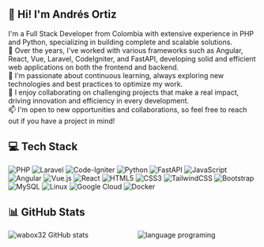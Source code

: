 ## 👋 Hi! I'm Andrés Ortiz 
I'm a Full Stack Developer from Colombia with extensive experience in PHP and Python, specializing in building complete and scalable solutions.  
💼 Over the years, I've worked with various frameworks such as Angular, React, Vue, Laravel, CodeIgniter, and FastAPI, developing solid and efficient web applications on both the frontend and backend.  
🌱 I'm passionate about continuous learning, always exploring new technologies and best practices to optimize my work.  
🚀 I enjoy collaborating on challenging projects that make a real impact, driving innovation and efficiency in every development.  
📫 I'm open to new opportunities and collaborations, so feel free to reach out if you have a project in mind!

## 💻 Tech Stack
![PHP](https://img.shields.io/badge/php-%23777BB4.svg?style=for-the-badge&logo=php&logoColor=white)
![Laravel](https://img.shields.io/badge/laravel-%23FF2D20.svg?style=for-the-badge&logo=laravel&logoColor=white)
![Code-Igniter](https://img.shields.io/badge/CodeIgniter-%23EF4223.svg?style=for-the-badge&logo=codeIgniter&logoColor=white)
![Python](https://img.shields.io/badge/python-3670A0?style=for-the-badge&logo=python&logoColor=ffdd54)
![FastAPI](https://img.shields.io/badge/FastAPI-005571?style=for-the-badge&logo=fastapi)
![JavaScript](https://img.shields.io/badge/javascript-%23323330.svg?style=for-the-badge&logo=javascript&logoColor=%23F7DF1E)
![Angular](https://img.shields.io/badge/angular-%23DD0031.svg?style=for-the-badge&logo=angular&logoColor=white)
![Vue.js](https://img.shields.io/badge/vuejs-%2335495e.svg?style=for-the-badge&logo=vuedotjs&logoColor=%234FC08D)
![React](https://img.shields.io/badge/react-%2320232a.svg?style=for-the-badge&logo=react&logoColor=%2361DAFB)
![HTML5](https://img.shields.io/badge/html5-%23E34F26.svg?style=for-the-badge&logo=html5&logoColor=white)
![CSS3](https://img.shields.io/badge/css3-%231572B6.svg?style=for-the-badge&logo=css3&logoColor=white)
![TailwindCSS](https://img.shields.io/badge/tailwindcss-%2338B2AC.svg?style=for-the-badge&logo=tailwind-css&logoColor=white)
![Bootstrap](https://img.shields.io/badge/bootstrap-%238511FA.svg?style=for-the-badge&logo=bootstrap&logoColor=white)
![MySQL](https://img.shields.io/badge/mysql-4479A1.svg?style=for-the-badge&logo=mysql&logoColor=white)
![Linux](https://img.shields.io/badge/Linux-FCC624?style=for-the-badge&logo=linux&logoColor=black)
![Google Cloud](https://img.shields.io/badge/GoogleCloud-%234285F4.svg?style=for-the-badge&logo=google-cloud&logoColor=white)
![Docker](https://img.shields.io/badge/docker-%230db7ed.svg?style=for-the-badge&logo=docker&logoColor=white)

## 📊 GitHub Stats
<div style="display: flex; justify-content: space-between;">
    <div style="flex: 1; padding-right: 10px;">
        <img src="https://github-readme-stats.vercel.app/api?username=wabox32&show_icons=true&theme=transparent&title_color=#2F80ED&icon_color=F6DA5E&text_color=212121" alt="wabox32 GitHub stats" />
    </div>
    <div style="flex: 1; padding-left: 10px;">
        <img src="https://github-readme-stats.vercel.app/api/top-langs/?username=anuraghazra&hide_progress=true" alt="language programing">
    </div>
</div>

